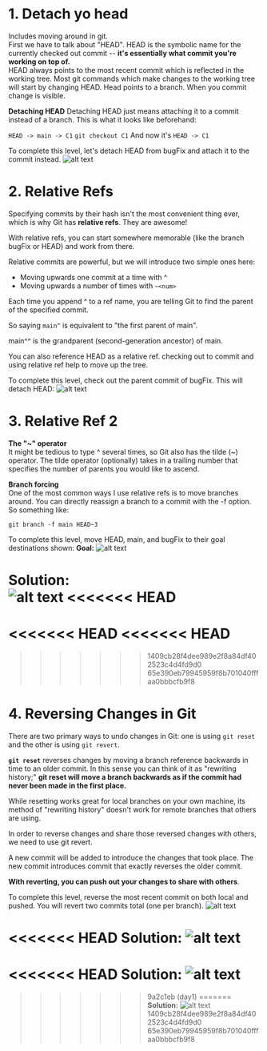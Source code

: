 # 1. Detach yo head
Includes moving around in git. <br>
First we have to talk about "HEAD". HEAD is the symbolic name for the currently checked out commit -- **it's essentially what commit you're working on top of.**<br>
HEAD always points to the most recent commit which is reflected in the working tree. Most git commands which make changes to the working tree will start by changing HEAD.
Head points to a branch. When you commit change is visible.
<br>

**Detaching HEAD**
Detaching HEAD just means attaching it to a commit instead of a branch. This is what it looks like beforehand:

```HEAD -> main -> C1```
```git checkout C1```
And now it's
```HEAD -> C1```<br>

To complete this level, let's detach HEAD from bugFix and attach it to the commit instead.
![alt text](./images/gitHead.png)


# 2. Relative Refs
Specifying commits by their hash isn't the most convenient thing ever, which is why Git has **relative refs**. They are awesome!

With relative refs, you can start somewhere memorable (like the branch bugFix or HEAD) and work from there.

Relative commits are powerful, but we will introduce two simple ones here:

- Moving upwards one commit at a time with ^
- Moving upwards a number of times with ```~<num>```<br>

Each time you append ^ to a ref name, you are telling Git to find the parent of the specified commit.

So saying ``main^`` is equivalent to "the first parent of main".

main^^ is the grandparent (second-generation ancestor) of main.

You can also reference HEAD as a relative ref. checking out to commit and using relative ref help to move up the tree.<br>

To complete this level, check out the parent commit of bugFix. This will detach HEAD:
![alt text](./images/relativeref.png)

# 3. Relative Ref 2
**The "~" operator**<br>
It might be tedious to type ^ several times, so Git also has the tilde (~) operator. The tilde operator (optionally) takes in a trailing number that specifies the number of parents you would like to ascend.

**Branch forcing**<br>
One of the most common ways I use relative refs is to move branches around. You can directly reassign a branch to a commit with the -f option. So something like:

```git branch -f main HEAD~3```

To complete this level, move HEAD, main, and bugFix to their goal destinations shown:
**Goal:**
![alt text](./images/relativerefgoal.png)

**Solution:**<br>
![alt text](./images/relativerefoutput.png)
<<<<<<< HEAD
=======
<<<<<<< HEAD
<<<<<<< HEAD
=======
>>>>>>> 1409cb28f4dee989e2f8a84df402523c4d4fd9d0
>>>>>>> 65e390eb79945959f8b701040fffaa0bbbcfb9f8


# 4. Reversing Changes in Git

There are two primary ways to undo changes in Git: one is using ```git reset``` and the other is using ```git revert```.<br>

**```git reset```** reverses changes by moving a branch reference backwards in time to an older commit. In this sense you can think of it as "rewriting history;" **git reset will move a branch backwards as if the commit had never been made in the first place.** 

While resetting works great for local branches on your own machine, its method of "rewriting history" doesn't work for remote branches that others are using.
<br>

In order to reverse changes and share those reversed changes with others, we need to use git revert.

A new commit will be added to introduce the changes that took place. The new commit introduces commit that exactly reverses the older commit.

**With reverting, you can push out your changes to share with others**.

To complete this level, reverse the most recent commit on both local and pushed. You will revert two commits total (one per branch).
![alt text](./images/reversecommit.png)

<<<<<<< HEAD
**Solution:** ![alt text](./images/codegitreverse.png)
=======
<<<<<<< HEAD
**Solution:** ![alt text](./images/codegitreverse.png)
=======
>>>>>>> 9a2c1eb (day1)
=======
**Solution:** ![alt text](./images/codegitreverse.png)
>>>>>>> 1409cb28f4dee989e2f8a84df402523c4d4fd9d0
>>>>>>> 65e390eb79945959f8b701040fffaa0bbbcfb9f8
